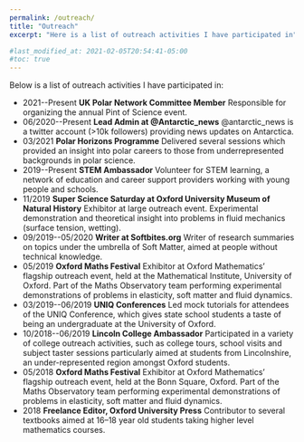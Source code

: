 ```yaml
---
permalink: /outreach/
title: "Outreach"
excerpt: "Here is a list of outreach activities I have participated in"

#last_modified_at: 2021-02-05T20:54:41-05:00
#toc: true
---
```

Below is a list of outreach activities I have participated in:
* 2021--Present **UK Polar Network Committee Member** Responsible for organizing the annual Pint of Science event.
* 06/2020--Present **Lead Admin at @Antarctic_news** @antarctic_news is a twitter account (>10k followers) providing news updates on Antarctica.  
* 03/2021 **Polar Horizons Programme** Delivered several sessions which provided an insight into polar careers to those from underrepresented backgrounds in polar science.
* 2019--Present **STEM Ambassador** Volunteer for STEM learning, a network of education and career support providers working with young people and schools.  
* 11/2019 **Super Science Saturday at Oxford University Museum of Natural History** Exhibitor at large outreach event. Experimental demonstration and theoretical insight into
problems in fluid mechanics (surface tension, wetting).   
* 09/2019--05/2020 **Writer at Softbites.org** Writer of research summaries on topics under the umbrella of Soft Matter, aimed at people without technical knowledge.
* 05/2019 **Oxford Maths Festival** Exhibitor at Oxford Mathematics’ flagship outreach event, held at the Mathematical Institute, University of Oxford. Part of the Maths Observatory team performing experimental demonstrations of problems in elasticity, soft matter and fluid dynamics.  
* 03/2019--06/2019 **UNIQ Conferences** Led mock tutorials for attendees of the UNIQ Conference, which gives state school students a taste of being an undergraduate at the University of Oxford.
* 10/2018--06/2019 **Lincoln College Ambassador** Participated in a variety of college outreach activities, such as college tours, school visits and subject taster sessions particularly aimed at students from Lincolnshire, an under-represented region amongst Oxford students.  
* 05/2018 **Oxford Maths Festival** Exhibitor at Oxford Mathematics’ flagship outreach event, held at the Bonn Square, Oxford. Part of the Maths Observatory team performing experimental demonstrations of problems in elasticity, soft matter and fluid dynamics.  
* 2018 **Freelance Editor, Oxford University Press** Contributor to several textbooks aimed at 16–18 year old students taking higher level mathematics courses.
